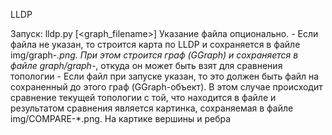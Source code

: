 LLDP

Запуск: lldp.py [<graph_filename>]
  Указание файла опционально.
    - Если файла не указан, то строится карта по LLDP и сохраняется в файле img/graph-*.png.
      При этом строится граф (GGraph) и сохраняется в файле graph/graph-*, откуда он может быть взят для сравнения топологии
    - Если файл при запуске указан, то это должен быть файл на сохраненный до этого граф (GGraph-объект).
      В этом случае происходит сравнение текущей топологии с той, что находится в файле и результатом сравнения является картинка,
      сохраняемая в файле img/COMPARE-*.png. На картике вершины и ребра
      
